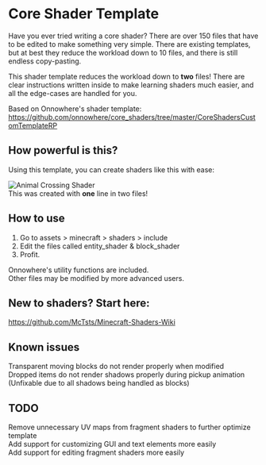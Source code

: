 # Core Shader Template
Have you ever tried writing a core shader? There are over 150 files that have to be edited to make something very simple. There are existing templates, but at best they reduce the workload down to 10 files, and there is still endless copy-pasting.  
  
This shader template reduces the workload down to **two** files! There are clear instructions written inside to make learning shaders much easier, and all the edge-cases are handled for you.
  
Based on Onnowhere's shader template: https://github.com/onnowhere/core_shaders/tree/master/CoreShadersCustomTemplateRP  

## How powerful is this?  
Using this template, you can create shaders like this with ease:  
  
![Animal Crossing Shader](https://cdn.discordapp.com/attachments/979925547968770088/1031748803914649661/javaw_00mWLMlCFd.png)  
This was created with **one** line in two files!  

## How to use
1. Go to assets > minecraft > shaders > include  
2. Edit the files called entity_shader & block_shader  
3. Profit.  
  
Onnowhere's utility functions are included.  
Other files may be modified by more advanced users. 

## New to shaders? Start here:
https://github.com/McTsts/Minecraft-Shaders-Wiki  
  
## Known issues  
Transparent moving blocks do not render properly when modified  
Dropped items do not render shadows properly during pickup animation (Unfixable due to all shadows being handled as blocks)  

## TODO  
Remove unnecessary UV maps from fragment shaders to further optimize template  
Add support for customizing GUI and text elements more easily  
Add support for editing fragment shaders more easily
